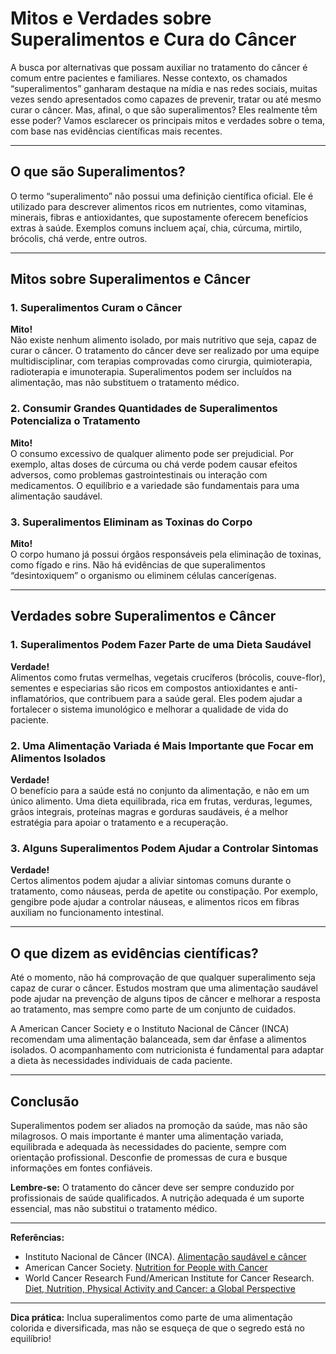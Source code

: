 # Mitos e Verdades sobre Superalimentos e Cura do Câncer

A busca por alternativas que possam auxiliar no tratamento do câncer é comum entre pacientes e familiares. Nesse contexto, os chamados “superalimentos” ganharam destaque na mídia e nas redes sociais, muitas vezes sendo apresentados como capazes de prevenir, tratar ou até mesmo curar o câncer. Mas, afinal, o que são superalimentos? Eles realmente têm esse poder? Vamos esclarecer os principais mitos e verdades sobre o tema, com base nas evidências científicas mais recentes.

---

## O que são Superalimentos?

O termo “superalimento” não possui uma definição científica oficial. Ele é utilizado para descrever alimentos ricos em nutrientes, como vitaminas, minerais, fibras e antioxidantes, que supostamente oferecem benefícios extras à saúde. Exemplos comuns incluem açaí, chia, cúrcuma, mirtilo, brócolis, chá verde, entre outros.

---

## Mitos sobre Superalimentos e Câncer

### 1. **Superalimentos Curam o Câncer**
**Mito!**  
Não existe nenhum alimento isolado, por mais nutritivo que seja, capaz de curar o câncer. O tratamento do câncer deve ser realizado por uma equipe multidisciplinar, com terapias comprovadas como cirurgia, quimioterapia, radioterapia e imunoterapia. Superalimentos podem ser incluídos na alimentação, mas não substituem o tratamento médico.

### 2. **Consumir Grandes Quantidades de Superalimentos Potencializa o Tratamento**
**Mito!**  
O consumo excessivo de qualquer alimento pode ser prejudicial. Por exemplo, altas doses de cúrcuma ou chá verde podem causar efeitos adversos, como problemas gastrointestinais ou interação com medicamentos. O equilíbrio e a variedade são fundamentais para uma alimentação saudável.

### 3. **Superalimentos Eliminam as Toxinas do Corpo**
**Mito!**  
O corpo humano já possui órgãos responsáveis pela eliminação de toxinas, como fígado e rins. Não há evidências de que superalimentos “desintoxiquem” o organismo ou eliminem células cancerígenas.

---

## Verdades sobre Superalimentos e Câncer

### 1. **Superalimentos Podem Fazer Parte de uma Dieta Saudável**
**Verdade!**  
Alimentos como frutas vermelhas, vegetais crucíferos (brócolis, couve-flor), sementes e especiarias são ricos em compostos antioxidantes e anti-inflamatórios, que contribuem para a saúde geral. Eles podem ajudar a fortalecer o sistema imunológico e melhorar a qualidade de vida do paciente.

### 2. **Uma Alimentação Variada é Mais Importante que Focar em Alimentos Isolados**
**Verdade!**  
O benefício para a saúde está no conjunto da alimentação, e não em um único alimento. Uma dieta equilibrada, rica em frutas, verduras, legumes, grãos integrais, proteínas magras e gorduras saudáveis, é a melhor estratégia para apoiar o tratamento e a recuperação.

### 3. **Alguns Superalimentos Podem Ajudar a Controlar Sintomas**
**Verdade!**  
Certos alimentos podem ajudar a aliviar sintomas comuns durante o tratamento, como náuseas, perda de apetite ou constipação. Por exemplo, gengibre pode ajudar a controlar náuseas, e alimentos ricos em fibras auxiliam no funcionamento intestinal.

---

## O que dizem as evidências científicas?

Até o momento, não há comprovação de que qualquer superalimento seja capaz de curar o câncer. Estudos mostram que uma alimentação saudável pode ajudar na prevenção de alguns tipos de câncer e melhorar a resposta ao tratamento, mas sempre como parte de um conjunto de cuidados.

A American Cancer Society e o Instituto Nacional de Câncer (INCA) recomendam uma alimentação balanceada, sem dar ênfase a alimentos isolados. O acompanhamento com nutricionista é fundamental para adaptar a dieta às necessidades individuais de cada paciente.

---

## Conclusão

Superalimentos podem ser aliados na promoção da saúde, mas não são milagrosos. O mais importante é manter uma alimentação variada, equilibrada e adequada às necessidades do paciente, sempre com orientação profissional. Desconfie de promessas de cura e busque informações em fontes confiáveis.

**Lembre-se:** O tratamento do câncer deve ser sempre conduzido por profissionais de saúde qualificados. A nutrição adequada é um suporte essencial, mas não substitui o tratamento médico.

---

**Referências:**
- Instituto Nacional de Câncer (INCA). [Alimentação saudável e câncer](https://www.inca.gov.br/assuntos/alimentacao-saudavel)
- American Cancer Society. [Nutrition for People with Cancer](https://www.cancer.org/cancer/survivorship/long-term-health/nutrition.html)
- World Cancer Research Fund/American Institute for Cancer Research. [Diet, Nutrition, Physical Activity and Cancer: a Global Perspective](https://www.wcrf.org/dietandcancer/)

---

**Dica prática:** Inclua superalimentos como parte de uma alimentação colorida e diversificada, mas não se esqueça de que o segredo está no equilíbrio!